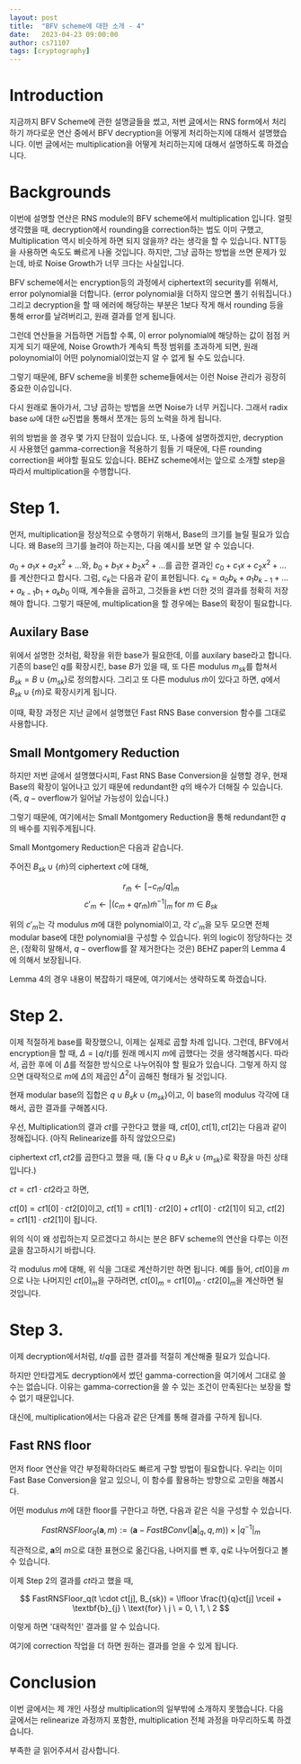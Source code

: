 ```yaml
---
layout: post
title:  "BFV scheme에 대한 소개 - 4"
date:   2023-04-23 09:00:00
author: cs71107
tags: [cryptography]
---
```


# Introduction

지금까지 BFV Scheme에 관한 설명글들을 썼고, 저번 [글](https://infossm.github.io/blog/2023/03/16/BFV-Logic-part3/)에서는 RNS form에서 처리하기 까다로운 연산 중에서 BFV decryption을 어떻게 처리하는지에 대해서 설명했습니다. 이번 글에서는 multiplication을 어떻게 처리하는지에 대해서 설명하도록 하겠습니다.

# Backgrounds

이번에 설명할 연산은 RNS module의 BFV scheme에서 multiplication 입니다. 얼핏 생각했을 때, decryption에서 rounding을 correction하는 법도 이미 구했고, Multiplication 역시 비슷하게 하면 되지 않을까? 라는 생각을 할 수 있습니다. NTT등을 사용하면 속도도 빠르게 나올 것입니다. 하지만, 그냥 곱하는 방법을 쓰면 문제가 있는데, 바로 Noise Growth가 너무 크다는 사실입니다.

BFV scheme에서는 encryption등의 과정에서 ciphertext의 security를 위해서, error polynomial을 더합니다. (error polynomial을 더하지 않으면 풀기 쉬워집니다.) 그리고 decryption을 할 때 에러에 해당하는 부분은 1보다 작게 해서 rounding 등을 통해 error를 날려버리고, 원래 결과를 얻게 됩니다.

그런데 연산들을 거듭하면 거듭할 수록, 이 error polynomial에 해당하는 값이 점점 커지게 되기 때문에, Noise Growth가 계속되 특정 범위를 초과하게 되면, 원래 poloynomial이 어떤 polynomial이었는지 알 수 없게 될 수도 있습니다.

그렇기 때문에, BFV scheme을 비롯한 scheme들에서는 이런 Noise 관리가 굉장히 중요한 이슈입니다.

다시 원래로 돌아가서, 그냥 곱하는 방법을 쓰면 Noise가 너무 커집니다. 그래서 radix base $\omega$에 대한 $\omega$진법을 통해서 쪼개는 등의 노력을 하게 됩니다.

위의 방법을 쓸 경우 몇 가지 단점이 있습니다.  또, 나중에 설명하겠지만, decryption 시 사용했던 gamma-correction을 적용하기 힘들 기 때문에, 다른 rounding correction을 써야할 필요도 있습니다. BEHZ scheme에서는 앞으로 소개할 step을 따라서 multiplication을 수행합니다.

# Step 1.

먼저, multiplication을 정상적으로 수행하기 위해서, Base의 크기를 늘릴 필요가 있습니다. 왜 Base의 크기를 늘려야 하는지는, 다음 예시를 보면 알 수 있습니다.

$a_0+a_{1}x+a_{2}x^2+\dots$와, $b_0+b_{1}x+b_{2}x^2+\dots$를 곱한 결과인 $c_0+c_{1}x+c_{2}x^2+\dots$를 계산한다고 합시다.
그럼, $c_k$는 다음과 같이 표현됩니다. $c_k = a_{0}b_{k}+a_{1}b_{k-1}+\dots+a_{k-1}b_{1}+a_{k}b_{0}$ 이때, 계수들을 곱하고, 그것들을 $k$번 더한 것의 결과를 정확히 저장해야 합니다. 그렇기 때문에, multiplication을 할 경우에는 Base의 확장이 필요합니다.

## Auxilary Base

위에서 설명한 것처럼, 확장을 위한 base가 필요한데, 이를 auxilary base라고 합니다. 기존의 base인 $q$를 확장시킨, base $B$가 있을 때, 또 다른 modulus $m_{sk}$를 합쳐서 $B_{sk} = B \cup \{ m_{sk} \}$로 정의합시다. 그리고 또 다른 modulus $\tilde{m}$이 있다고 하면, $q$에서 $B_{sk} \cup \{ \tilde{m} \}$로 확장시키게 됩니다.

이때, 확장 과정은 지난 글에서 설명했던 Fast RNS Base conversion 함수를 그대로 사용합니다.

## Small Montgomery Reduction

하지만 저번 글에서 설명했다시피, Fast RNS Base Conversion을 실행할 경우, 현재 Base의 확장이 일어나고 있기 때문에 redundant한 $q$의 배수가 더해질 수 있습니다. (즉, $q-\text{overflow}$가 일어날 가능성이 있습니다.)

그렇기 때문에, 여기에서는 Small Montgomery Reduction을 통해 redundant한 $q$의 배수를 지워주게됩니다.

Small Montgomery Reduction은 다음과 같습니다.

주어진 $B_{sk} \cup \{ \tilde{m} \}$의 ciphertext $c$에 대해, 

$$ r_{\tilde{m}} \leftarrow [-c_{\tilde{m}}/q]_{\tilde{m}} $$
$$ c'_{m} \leftarrow \lvert (c_{m} + qr_{\tilde{m}})\tilde{m}^{-1} \rvert _{m} \ \text{for} \ m \ \in \ B_{sk} $$

위의 $c'_m$는 각 modulus $m$에 대한 polynomial이고, 각 $c'_m$을 모두 모으면 전체 modular base에 대한 polynomial을 구성할 수 있습니다. 위의 logic이 정당하다는 것은, (정확히 말해서, $q-\text{overflow}$를 잘 제거한다는 것은) BEHZ paper의 Lemma 4에 의해서 보장됩니다.

Lemma 4의 경우 내용이 복잡하기 때문에, 여기에서는 생략하도록 하겠습니다.

# Step 2.

이제 적절하게 base를 확장했으니, 이제는 실제로 곱할 차례 입니다. 그런데, BFV에서 encryption을 할 때, $\Delta = \lfloor q/t \rfloor$를 원래 메시지 $m$에 곱했다는 것을 생각해봅시다. 따라서, 곱한 후에 이 $\Delta$를 적절한 방식으로 나누어줘야 할 필요가 있습니다. 그렇게 하지 않으면 대략적으로 $m$에 $\Delta$의 제곱인 $\Delta^2$이 곱해진 형태가 될 것입니다.

현재 modular base의 집합은 $q \cup B_sk \cup \{ m_{sk} \}$이고, 이 base의 modulus 각각에 대해서, 곱한 결과를 구해봅시다.

우선, Multiplication의 결과 $ct$를 구한다고 했을 때, $ct[0], ct[1], ct[2]$는 다음과 같이 정해집니다. (아직 Relinearize를 하직 않았으므로)

ciphertext $ct1, ct2$를 곱한다고 했을 때, (둘 다 $q \cup B_sk \cup \{ m_{sk} \}$로 확장을 마친 상태입니다.)

$ct = ct1 \cdot ct2$라고 하면, 

$ct[0] = ct1[0] \cdot ct2[0]$이고,
$ct[1] = ct1[1] \cdot ct2[0]+ct1[0] \cdot ct2[1]$이 되고,
$ct[2] = ct1[1] \cdot ct2[1]$이 됩니다.

위의 식이 왜 성립하는지 모르겠다고 하시는 분은 BFV scheme의 연산을 다루는 이전 [글](https://infossm.github.io/blog/2023/01/17/BFV-Logic-part1/)을 참고하시기 바랍니다.

각 modulus $m$에 대해, 위 식을 그대로 계산하기만 하면 됩니다. 예를 들어, $ct[0]$을 $m$으로 나눈 나머지인 $ct[0]_m$을 구하려면, $ct[0]_m = ct1[0]_m \cdot ct2[0]_m$을 계산하면 될 것입니다.

# Step 3.

이제 decryption에서처럼, $t/q$를 곱한 결과를 적절히 계산해줄 필요가 있습니다.

하지만 안타깝게도 decryption에서 썼던 gamma-correction을 여기에서 그대로 쓸 수는 없습니다. 이유는 gamma-correction을 쓸 수 있는 조건이 만족된다는 보장을 할 수 없기 때문입니다.

대신에, multiplication에서는 다음과 같은 단계를 통해 결과를 구하게 됩니다.

## Fast RNS floor

먼저 floor 연산을 약간 부정확하더라도 빠르게 구할 방법이 필요합니다. 우리는 이미 Fast Base Conversion을 알고 있으니, 이 함수를 활용하는 방향으로 고민을 해봅시다.

어떤 modulus $m$에 대한 floor를 구한다고 하면, 다음과 같은 식을 구성할 수 있습니다.

$$ FastRNSFloor_q(\textbf{a}, m) := (\textbf{a} - FastBConv(\lvert \textbf{a} \rvert _q, q, m)) \times \lvert q^{-1} \rvert _m $$

직관적으로, $\textbf{a}$의 $m$으로 대한 표현으로 옮긴다음, 나머지를 뺀 후, $q$로 나누어줬다고 볼 수 있습니다.

이제 Step 2의 결과를 $ct$라고 했을 때, 

$$ FastRNSFloor_q(t \cdot ct[j], B_{sk})  = \lfloor \frac{t}{q}ct[j] \rceil + \textbf{b}_{j} \ \text{for} \ j \ = 0, \ 1, \ 2 $$

이렇게 하면 '대략적인' 결과를 알 수 있습니다.

여기에 correction 작업을 더 하면 원하는 결과를 얻을 수 있게 됩니다.

# Conclusion

이번 글에서는 제 개인 사정상 multiplication의 일부밖에 소개하지 못했습니다. 다음 글에서는 relinearize 과정까지 포함한, multiplication 전체 과정을 마무리하도록 하겠습니다.

부족한 글 읽어주셔서 감사합니다.
